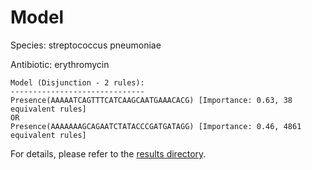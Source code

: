 
# Model

Species: streptococcus pneumoniae

Antibiotic: erythromycin

```
Model (Disjunction - 2 rules):
------------------------------
Presence(AAAAATCAGTTTCATCAAGCAATGAAACACG) [Importance: 0.63, 38 equivalent rules]
OR
Presence(AAAAAAAGCAGAATCTATACCCGATGATAGG) [Importance: 0.46, 4861 equivalent rules]

```

For details, please refer to the [results directory](../../../../../results/scm_b/streptococcus+pneumoniae/erythromycin/repeat_4/).

